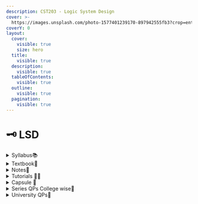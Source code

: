 ```yaml
---
description: CST203 - Logic System Design
cover: >-
  https://images.unsplash.com/photo-1577401239170-897942555fb3?crop=entropy&cs=srgb&fm=jpg&ixid=M3wxOTcwMjR8MHwxfHNlYXJjaHwyfHxsb2dpY3xlbnwwfHx8fDE2OTUxNDU3MjV8MA&ixlib=rb-4.0.3&q=85
coverY: 0
layout:
  cover:
    visible: true
    size: hero
  title:
    visible: true
  description:
    visible: true
  tableOfContents:
    visible: true
  outline:
    visible: true
  pagination:
    visible: true
---
```


# 🗝 LSD

<details>

<summary>Syllabus📚</summary>

[CST203](https://drive.google.com/file/d/1P9H547pPYiBeiHjtlPTZ0nXRIw8acJ6s/view?usp=drive\_link)👈

</details>

<details>

<summary>Textbook📖</summary>

[LSD Textbook](https://drive.google.com/drive/folders/1nXYT11ddj\_DaPKGF52OhLTZ4H3AnpJ6P?usp=drive\_link)👈

</details>

<details>

<summary>Notes📒</summary>

[Module 5](https://drive.google.com/file/d/1Gm8vl98OyGcYYQGuR1daZZS10aUNY535/view?usp=drive\_link)👈

</details>

<details>

<summary>Tutorials 🧑‍🏫</summary>

[LSD Useful Links](https://docs.google.com/document/d/1ppQHq4E1FupnxqFtJ9AWaBotNNGDe2-Gpu7rm58L7eI/edit?usp=drive\_link)👈

</details>

<details>

<summary>Capsule 💊</summary>

[LSD Short Notes](https://drive.google.com/drive/folders/1eygjFiKAq9eGpAfNQrhNveCqLGacq1rO?usp=drive\_link)👈

</details>

<details>

<summary>Series QPs College wise📃</summary>

[LSD Series QPs](https://drive.google.com/drive/folders/1a-b\_BHzIGj0Of8GNIuJtpeaht5SaMd4N?usp=drive\_link)👈

</details>

<details>

<summary>University QPs📄</summary>

[LSD University Question Papers](https://drive.google.com/drive/folders/1jYt7yBxwvEH-5FoZoRV8At\_H0vLSr0RD?usp=drive\_link)👈

</details>
